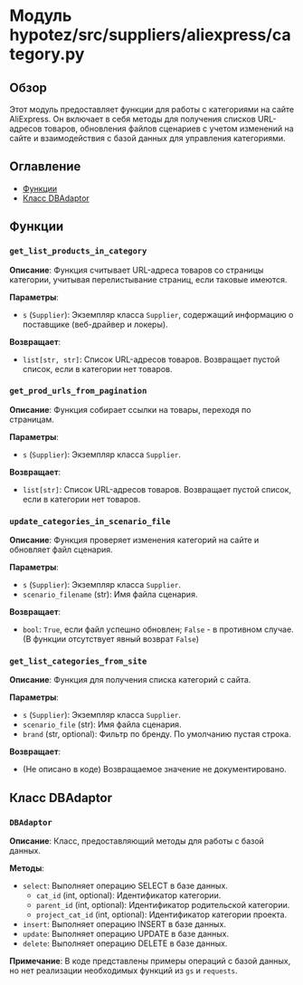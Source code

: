 # Модуль hypotez/src/suppliers/aliexpress/category.py

## Обзор

Этот модуль предоставляет функции для работы с категориями на сайте AliExpress. Он включает в себя методы для получения списков URL-адресов товаров, обновления файлов сценариев с учетом изменений на сайте и взаимодействия с базой данных для управления категориями.

## Оглавление

- [Функции](#функции)
- [Класс DBAdaptor](#класс-dbadaptor)

## Функции

### `get_list_products_in_category`

**Описание**: Функция считывает URL-адреса товаров со страницы категории, учитывая перелистывание страниц, если таковые имеются.

**Параметры**:
- `s` (`Supplier`): Экземпляр класса `Supplier`, содержащий информацию о поставщике (веб-драйвер и локеры).

**Возвращает**:
- `list[str, str]`: Список URL-адресов товаров. Возвращает пустой список, если в категории нет товаров.


### `get_prod_urls_from_pagination`

**Описание**: Функция собирает ссылки на товары, переходя по страницам.

**Параметры**:
- `s` (`Supplier`): Экземпляр класса `Supplier`.

**Возвращает**:
- `list[str]`: Список URL-адресов товаров. Возвращает пустой список, если в категории нет товаров.


### `update_categories_in_scenario_file`

**Описание**: Функция проверяет изменения категорий на сайте и обновляет файл сценария.

**Параметры**:
- `s` (`Supplier`): Экземпляр класса `Supplier`.
- `scenario_filename` (str): Имя файла сценария.

**Возвращает**:
- `bool`: `True`, если файл успешно обновлен; `False` - в противном случае.  (В функции отсутствует явный возврат `False`)


### `get_list_categories_from_site`

**Описание**: Функция для получения списка категорий с сайта.

**Параметры**:
- `s` (`Supplier`): Экземпляр класса `Supplier`.
- `scenario_file` (str): Имя файла сценария.
- `brand` (str, optional): Фильтр по бренду. По умолчанию пустая строка.

**Возвращает**:
- (Не описано в коде) Возвращаемое значение не документировано.

## Класс DBAdaptor

### `DBAdaptor`

**Описание**: Класс, предоставляющий методы для работы с базой данных.

**Методы**:
- `select`: Выполняет операцию SELECT в базе данных.
    - `cat_id` (int, optional): Идентификатор категории.
    - `parent_id` (int, optional): Идентификатор родительской категории.
    - `project_cat_id` (int, optional): Идентификатор категории проекта.
- `insert`: Выполняет операцию INSERT в базе данных.
- `update`: Выполняет операцию UPDATE в базе данных.
- `delete`: Выполняет операцию DELETE в базе данных.

**Примечание**:  В коде представлены примеры операций с базой данных, но нет реализации необходимых функций из `gs` и `requests`.